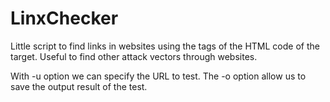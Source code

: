 # LinxChecker

Little script to find links in websites using the <a> tags of the HTML code of the target. Useful to find other attack vectors through websites.

With -u option we can specify the URL to test. The -o option allow us to save the output result of the test.
